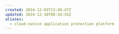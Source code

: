```yaml
---
created: 2024-12-03T13:48:47Z
updated: 2024-12-10T08:34:55Z
aliases:
  - cloud-native application protection platform
---
```

